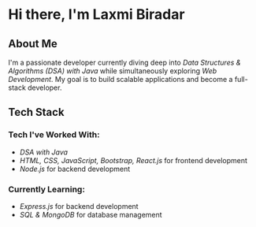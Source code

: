 # Hi there, I'm Laxmi Biradar 

##  About Me
I'm a passionate developer currently diving deep into *Data Structures & Algorithms (DSA) with Java* while simultaneously exploring *Web Development*. My goal is to build scalable applications and become a full-stack developer.

##  Tech Stack

###  Tech I've Worked With:
- *DSA with Java* 
- *HTML, CSS, JavaScript, Bootstrap, React.js* for frontend development
- *Node.js* for backend development 

### Currently Learning:
- *Express.js* for backend development 
- *SQL & MongoDB* for database management 
